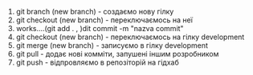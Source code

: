 
1. git branch (new branch)  -  создаємо нову гілку
2. git checkout (new branch) - переключаємось на неї
3. works....(git add . , )dit commit -m "nazva commit"
4. git checkout (new branch) - переключаємось на гілку development
5. git merge (new branch) - записуємо в гілку development
6. git pull - додає нові комміти, запушені іншим розробником
7. git push - відпровляємо в репозіторій на гідхаб